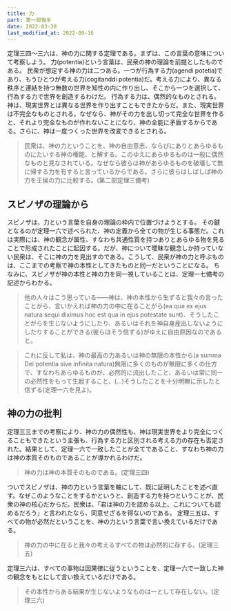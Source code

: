 ```yaml
---
title: 力
part: 第一部後半
date: 2022-03-30
last_modified_at: 2022-09-16
---
```


定理三四～三六は、神の力に関する定理である。まずは、この言葉の意味について考察しよう。
力(potentia)という言葉は、民衆の神の理論を前提としたものである。
民衆が想定する神の力は二つある。一つが行為する力(agendi potetia)であり、もうひとつが考える力(cogitanddi potentia)だ。考える力により、異なる秩序と連結を持つ無数の世界を知性の内に作り出し、そこから一つを選択して、行為する力で世界を創造するわけだ。
行為する力は、偶然的なものとされる。神は、現実世界とは異なる世界を作り出すこともできたからだ。また、現実世界は不完全なものとされる。なぜなら、神がその力を出し切って完全な世界を作ると、それより完全なものが作れないことになり、神の全能に矛盾するからである。さらに、神は一度つくった世界を改変できるとされる。

>民衆は、神の力ということを、神の自由意志、ならびにありとあらゆるものにたいする神の権能、と解する。このゆえにあらゆるものは一般に偶然なものと見なされている。なぜなら彼らは神があらゆるものを破壊して無に帰する力を有すると言っているからである。さらに彼らはしばしば神の力を王侯の力に比較する。(第二部定理三備考)

## スピノザの理論から

スピノザは、力という言葉を自身の理論の枠内で位置づけようとする。
その鍵となるのが定理一六で述べられた、神の定義から全ての物が生じる事態だ。これは実際には、神の観念が属性、すなわち共通性質を持つありとあらゆる物を見ることで形成されたことに起因する。だが、神について曖昧な観念しか持っていない民衆は、そこに神の力を見出すのである。こうして、民衆が神の力と呼ぶものは、ここまでの考察で神の本性としてきたものと同一だということになる。
ちなみに、スピノザが神の本性と神の力を同一視していることは、定理一七備考の記述からわかる。

>他の人々はこう思っている――神は、神の本性から生ずると我々の言ったことがら、言いかえれば神の力の中に在ることがら(ea qua ex ejus natura sequi diximus hoc est qua in ejus potestate sunt)、そうしたことがらを生じないようにしたり、あるいはそれを神自身産出しないようにしたりすることができる(彼らはそう信ずる)がゆえに自由原因なのであると。

>これに反して私は、神の最高の力あるいは神の無限の本性から(a summa Dei potentia sive infinita natura)無限に多くのものが無限に多くの仕方で、すなわちあらゆるものが、必然的に流出したこと、あるいは常に同一の必然性をもって生起すること、(...)そうしたことを十分明瞭に示したと信ずる(定理一六を見よ)。

## 神の力の批判

定理三三までの考察により、神の力の偶然性も、神は現実世界をより完全につくることもできたという主張も、行為する力と区別される考える力の存在も否定された。結果として、定理一六で一致したことが全てであること、すなわち神の力は神の本質そのものであることが導かれるわけだ。

>神の力は神の本質そのものである。(定理三四)

ついでスピノザは、神の力という言葉を軸にして、既に証明したことを述べ直す。なぜこのようなことをするかというと、創造する力を持つということが、民衆の神の核心だからだ。民衆は、「君は神の力を認める以上、これについても認めるだろう」と言われたなら、同意せざるを得ないのである。
定理三五は、すべての物が必然だということを、神の力という言葉で言い換えているだけである。

>神の力の中に在ると我々の考えるすべての物は必然的に存する。(定理三五)

定理三六は、すべての事物は因果律に従うということを、定理一六で一致した神の観念をもとにして言い換えているだけである。

>その本性からある結果が生じないようなものは一として存在しない。(定理三六)
